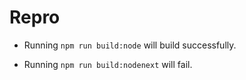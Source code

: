 # Repro

- Running `npm run build:node` will build successfully.

- Running `npm run build:nodenext` will fail.
